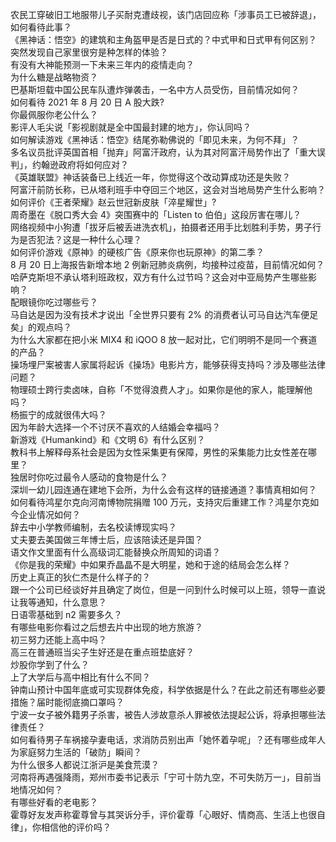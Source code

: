 农民工穿破旧工地服带儿子买耐克遭歧视，该门店回应称「涉事员工已被辞退」，如何看待此事？  
《黑神话：悟空》的建筑和主角盔甲是否是日式的？中式甲和日式甲有何区别？  
突然发现自己家里很穷是种怎样的体验？  
有没有大神能预测一下未来三年内的疫情走向？  
为什么糖是战略物资？  
巴基斯坦载中国公民车队遭炸弹袭击，一名中方人员受伤，目前情况如何？  
如何看待 2021 年 8 月 20 日 A 股大跌?  
你最佩服你老公什么？  
影评人毛尖说「影视剧就是全中国最封建的地方」，你认同吗？  
如何解读游戏《黑神话：悟空》结尾弥勒佛说的「即见未来，为何不拜」？  
多名议员批评英国首相「抛弃」阿富汗政府，认为其对阿富汗局势作出了「重大误判」，约翰逊政府将如何应对？  
《英雄联盟》神话装备已上线近一年，你觉得这个改动算成功还是失败？  
阿富汗前防长称，已从塔利班手中夺回三个地区，这会对当地局势产生什么影响？  
如何评价《王者荣耀》赵云世冠新皮肤「淬星耀世」?  
周奇墨在《脱口秀大会 4》突围赛中的「Listen to 伯伯」这段厉害在哪儿？  
网络视频中小狗遭「拔牙后被丢进洗衣机」，拍摄者还用手比划胜利手势，男子行为是否犯法？这是一种什么心理？  
如何评价游戏《原神》的硬核广告《原来你也玩原神》的第二季？  
8 月 20 日上海报告新增本地 2 例新冠肺炎病例，均接种过疫苗，目前情况如何？  
哈萨克斯坦不承认塔利班政权，双方有什么过节吗？这会对中亚局势产生哪些影响？  
配眼镜你吃过哪些亏？  
马自达是因为没有技术才说出「全世界只要有 2% 的消费者认可马自达汽车便足矣」的观点吗？  
为什么大家都在把小米 MIX4 和 iQOO 8 放一起对比，它们明明不是同一个赛道的产品？  
操场埋尸案被害人家属将起诉《操场》电影片方，能够获得支持吗？涉及哪些法律问题？  
物理硕士跨行卖卤味，自称「不觉得浪费人才」。如果你是他的家人，能理解他吗？  
杨振宁的成就很伟大吗？  
因为年龄大选择一个不讨厌不喜欢的人结婚会幸福吗？  
新游戏《Humankind》和《文明 6》有什么区别？  
教科书上解释母系社会是因为女性采集更有保障，男性的采集能力比女性差在哪里？  
独居时你吃过最令人感动的食物是什么？  
深圳一幼儿园连通在建地下会所，为什么会有这样的链接通道？事情真相如何？  
如何看待鸿星尔克向河南博物院捐赠 100 万元，支持灾后重建工作？鸿星尔克如今企业情况如何？  
辞去中小学教师编制，去名校读博现实吗？  
丈夫要去美国做三年博士后，应该陪读还是异国？  
语文作文里面有什么高级词汇能替换众所周知的词语？  
《你是我的荣耀》中如果乔晶晶不是大明星，她和于途的结局会怎么样？  
历史上真正的狄仁杰是什么样子的？  
跟一个公司已经谈好并且确定了岗位，但是一问到什么时候可以上班，领导一直说让我等通知，什么意思？  
日语零基础到 n2 需要多久？  
有哪些电影你看过之后想去片中出现的地方旅游？  
初三努力还能上高中吗？  
高三在普通班当尖子生好还是在重点班垫底好？  
炒股你学到了什么？  
上了大学后与高中相比有什么不同？  
钟南山预计中国年底或可实现群体免疫，科学依据是什么？在此之前还有哪些必要措施？届时能彻底摘口罩吗？  
宁波一女子被外籍男子杀害，被告人涉故意杀人罪被依法提起公诉，将承担哪些法律责任？  
如何看待男子车祸接孕妻电话，求消防员别出声「她怀着孕呢」？还有哪些成年人为家庭努力生活的「破防」瞬间？  
为什么很多人都说江浙沪是美食荒漠？  
河南将再遇强降雨，郑州市委书记表示「宁可十防九空，不可失防万一」，目前当地情况如何？  
有哪些好看的老电影？  
霍尊好友发声称霍尊曾与其哭诉分手，评价霍尊「心眼好、情商高、生活上也很自律」，你相信他的评价吗？  
